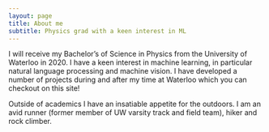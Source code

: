 ```yaml
---
layout: page
title: About me
subtitle: Physics grad with a keen interest in ML
---
```


I will receive my Bachelor’s of Science in Physics from the University of Waterloo in 2020. I have a keen interest in machine learning, in particular natural language processing and machine vision. I have developed a number of projects during and after my time at Waterloo which you can checkout on this site!

Outside of academics I have an insatiable appetite for the outdoors. I am an avid runner (former member of UW varsity track and field team), hiker and rock climber.

